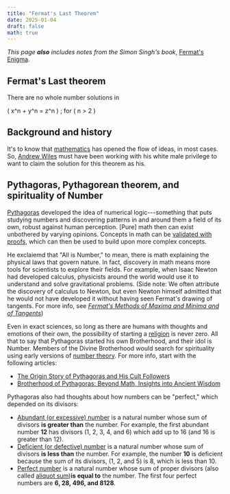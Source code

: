 ```yaml
---
title: "Fermat's Last Theorem"
date: 2025-01-04
draft: false
math: true
---
```


*This page **also** includes notes from the Simon Singh's book*,
[Fermat's Enigma](/242/#brief-review-of-fermats-enigma).

## Fermat's Last theorem

There are no whole number solutions in

\( x^n + y^n = z^n \) ; for \( n > 2 \)

## Background and history

It's to know that [mathematics](/math) has opened the flow of ideas, in most
cases. So, [Andrew Wiles](https://en.wikipedia.org/wiki/Andrew_Wiles) must have been working with his white male
privilege to want to claim the solution for this theorem as his.

## Pythagoras, Pythagorean theorem, and spirituality of Number

[Pythagoras](https://en.wikipedia.org/wiki/Pythagoras) developed the
idea of numerical logic---something that puts studying numbers and
discovering patterns in and around them a field of its own, robust against
human perception. [Pure] math then can exist unbothered by varying
opinions. Concepts in math can be [validated with proofs](/math-proofs), which can then
be used to build upon more complex concepts.

He exclaiemd that "All is Number," to mean, there is math explaining the
physical laws that govern nature. In fact, discovery in math means more
tools for scientists to explore their fields. For example, when Isaac
Newton had developed calculus, physicists around the world would use it
to understand and solve gravitational problems. (Side note: We often
attribute the discovery of calculus to Newton, but even Newton himself
admitted that he would not have developed it without having seen
Fermat's drawing of tangents. For more info, see
[*Fermat's Methods of Maxima and Minima and of Tangents*](http://users.uoa.gr/~apgiannop/Sources/Stromholm-Fermat.pdf))

Even in exact sciences, so long as there are humans with thoughts and
emotions of their own, the possibility of starting a [religion](/religion) is never
zero. All that to say that Pythagoras started his own Brotherhood, and
their idol is Number. Members of the Divine Brotherhood would search for
spirituality using early versions of [number theory](/number-theory).
For more info, start with the following articles:

- [The Origin Story of Pythagoras and His Cult Followers](https://web.archive.org/web/20240926195439/https://www.discovermagazine.com/the-sciences/the-origin-story-of-pythagoras-and-his-cult-followers)
- [Brotherhood of Pythagoras: Beyond Math, Insights into Ancient Wisdom](https://www.ancient-origins.net/human-origins-religions/brotherhood-pythagoras-0021056)

Pythagoras also had thoughts about how numbers can be "perfect," which
depended on its divisors:

- [Abundant (or excessive) number](https://en.wikipedia.org/wiki/Abundant_number) is a natural
  number whose sum of divisors **is greater than** the number. For
  example, the first abundant number **12** has divisors (1, 2, 3, 4,
  and 6) which add up to 16 (and 16 is greater than 12).
- [Deficient (or defective) number](https://en.wikipedia.org/wiki/Deficient_number) is a natural
  number whose sum of divisors **is less than** the number. For example,
  the number **10** is deficient because the sum of its divisors, (1, 2,
  and 5) is 8, which is less than 10.
- [Perfect number](https://en.wikipedia.org/wiki/Perfect_number) is a
  natural number whose sum of proper divisors (also called [aliquot sum](https://en.wikipedia.org/wiki/Aliquot_sum))**is equal to** the number. The
  first four perfect numbers are **6, 28, 496, and 8128**.
